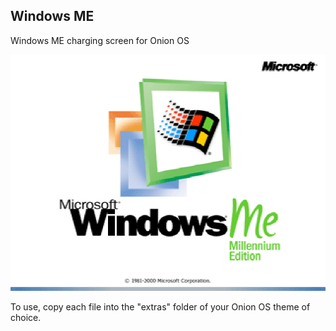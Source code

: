 ## Windows ME

Windows ME charging screen for Onion OS

![](screenshots/original.gif)

To use, copy each file into the "extras" folder of your Onion OS theme of choice.
